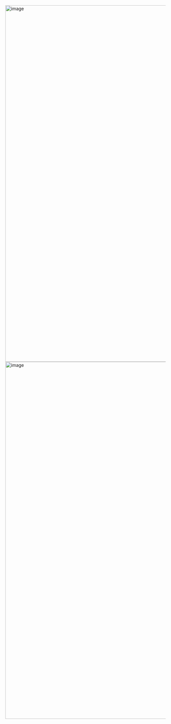<img width="1118" alt="image" src="https://github.com/user-attachments/assets/bee8cabc-e023-4996-aa58-82bc7c1c4d5b" />    

<img width="1120" alt="image" src="https://github.com/user-attachments/assets/bf74bf6c-0b23-4fc3-8ab5-ff77b7fb81f1" />    



